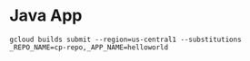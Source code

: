# Java App

```
gcloud builds submit --region=us-central1 --substitutions _REPO_NAME=cp-repo,_APP_NAME=helloworld
```
